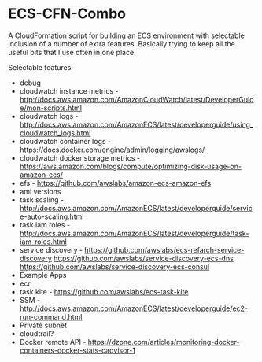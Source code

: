 # ECS-CFN-Combo
A CloudFormation script for building an ECS environment with selectable inclusion of a number of extra features.
Basically trying to keep all the useful bits that I use often in one place.

Selectable features

* debug
* cloudwatch instance metrics - http://docs.aws.amazon.com/AmazonCloudWatch/latest/DeveloperGuide/mon-scripts.html
* cloudwatch logs - http://docs.aws.amazon.com/AmazonECS/latest/developerguide/using_cloudwatch_logs.html
* cloudwatch container logs - https://docs.docker.com/engine/admin/logging/awslogs/
* cloudwatch docker storage metrics - https://aws.amazon.com/blogs/compute/optimizing-disk-usage-on-amazon-ecs/
* efs - https://github.com/awslabs/amazon-ecs-amazon-efs
* ami versions
* task scaling - http://docs.aws.amazon.com/AmazonECS/latest/developerguide/service-auto-scaling.html
* task iam roles - http://docs.aws.amazon.com/AmazonECS/latest/developerguide/task-iam-roles.html
* service discovery - https://github.com/awslabs/ecs-refarch-service-discovery https://github.com/awslabs/service-discovery-ecs-dns https://github.com/awslabs/service-discovery-ecs-consul
* Example Apps
* ecr
* task kite - https://github.com/awslabs/ecs-task-kite
* SSM - http://docs.aws.amazon.com/AmazonECS/latest/developerguide/ec2-run-command.html
* Private subnet
* cloudtrail?
* Docker remote API - https://dzone.com/articles/monitoring-docker-containers-docker-stats-cadvisor-1
